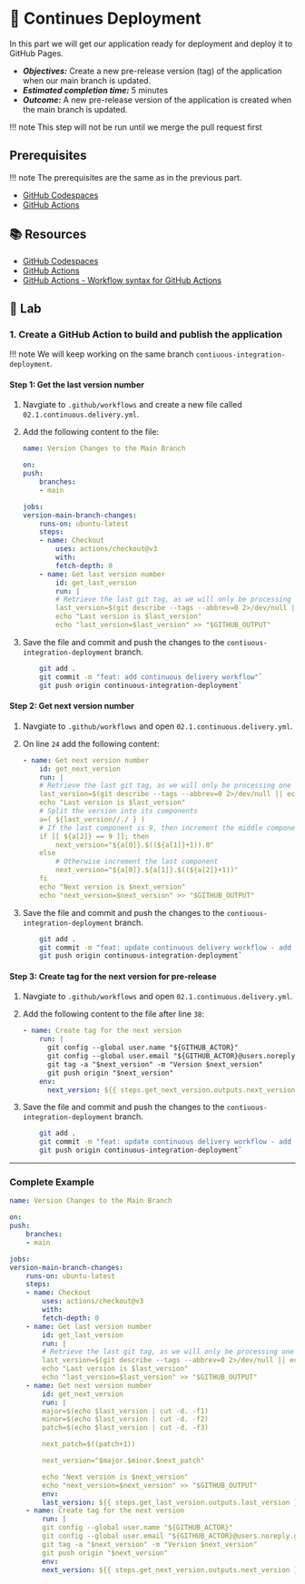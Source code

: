 # :test_tube: Continues Deployment

In this part we will get our application ready for deployment and deploy it to GitHub Pages.

- _**Objectives:**_ Create a new pre-release version (tag) of the application when our main branch is updated.
- _**Estimated completion time:**_ 5 minutes
- _**Outcome:**_ A new pre-release version of the application is created when the main branch is updated.

!!! note
    This step will not be run until we merge the pull request first

## Prerequisites

!!! note
    The prerequisites are the same as in the previous part.

- [GitHub Codespaces](https://docs.github.com/en/codespaces)
- [GitHub Actions](https://docs.github.com/en/actions)

## :books: Resources

- [GitHub Codespaces](https://docs.github.com/en/codespaces)
- [GitHub Actions](https://docs.github.com/en/actions)
- [GitHub Actions - Workflow syntax for GitHub Actions](https://docs.github.com/en/actions/reference/workflow-syntax-for-github-actions)

## :pencil: Lab

### 1. Create a GitHub Action to build and publish the application

!!! note
    We will keep working on the same branch `contiuous-integration-deployment`.

#### Step 1: Get the last version number

1. Navgiate to `.github/workflows` and create a new file called `02.1.continuous.delivery.yml`.
2. Add the following content to the file:

    ```yml
    name: Version Changes to the Main Branch

    on:
    push:
        branches:
        - main

    jobs:
    version-main-branch-changes:
        runs-on: ubuntu-latest
        steps:
        - name: Checkout
            uses: actions/checkout@v3
            with:
            fetch-depth: 0
        - name: Get last version number
            id: get_last_version
            run: |
            # Retrieve the last git tag, as we will only be processing one delivery line.
            last_version=$(git describe --tags --abbrev=0 2>/dev/null || echo "0.0.0")
            echo "Last version is $last_version"
            echo "last_version=$last_version" >> "$GITHUB_OUTPUT"
    ```

3. Save the file and commit and push the changes to the `contiuous-integration-deployment` branch.

    ```bash
        git add .
        git commit -m "feat: add continuous delivery workflow"`
        git push origin continuous-integration-deployment`
    ``````

#### Step 2: Get next version number

1. Navgiate to `.github/workflows` and open `02.1.continuous.delivery.yml`.
2. On line `24` add the following content:

    ```yml
    - name: Get next version number
        id: get_next_version
        run: |
        # Retrieve the last git tag, as we will only be processing one delivery line.
        last_version=$(git describe --tags --abbrev=0 2>/dev/null || echo "0.0.0")
        echo "Last version is $last_version"
        # Split the version into its components
        a=( ${last_version//./ } )
        # If the last component is 9, then increment the middle component and reset the last component to 0
        if [[ ${a[2]} == 9 ]]; then
            next_version="${a[0]}.$((${a[1]}+1)).0"
        else
            # Otherwise increment the last component
            next_version="${a[0]}.${a[1]}.$((${a[2]}+1))"
        fi
        echo "Next version is $next_version"
        echo "next_version=$next_version" >> "$GITHUB_OUTPUT"
    ```

3. Save the file and commit and push the changes to the `contiuous-integration-deployment` branch.

    ```bash
        git add .
        git commit -m "feat: update continuous delivery workflow - add next version number step"`
        git push origin continuous-integration-deployment`
    ``````

#### Step 3: Create tag for the next version for pre-release

1. Navgiate to `.github/workflows` and open `02.1.continuous.delivery.yml`.
2. Add the following content to the file after line `38`:

    ```yml
    - name: Create tag for the next version
        run: |
          git config --global user.name "${GITHUB_ACTOR}"
          git config --global user.email "${GITHUB_ACTOR}@users.noreply.github.com"
          git tag -a "$next_version" -m "Version $next_version"
          git push origin "$next_version"
        env:
          next_version: ${{ steps.get_next_version.outputs.next_version }}-pre-release
    ```

3. Save the file and commit and push the changes to the `contiuous-integration-deployment` branch.

    ```bash
        git add .
        git commit -m "feat: update continuous delivery workflow - add create tag step"`
        git push origin continuous-integration-deployment`
    ```

---

### Complete Example

```yml
name: Version Changes to the Main Branch

on:
push:
    branches:
    - main

jobs:
version-main-branch-changes:
    runs-on: ubuntu-latest
    steps:
    - name: Checkout
        uses: actions/checkout@v3
        with:
        fetch-depth: 0
    - name: Get last version number
        id: get_last_version
        run: |
        # Retrieve the last git tag, as we will only be processing one delivery line.
        last_version=$(git describe --tags --abbrev=0 2>/dev/null || echo "0.0.0")
        echo "Last version is $last_version"
        echo "last_version=$last_version" >> "$GITHUB_OUTPUT"
    - name: Get next version number
        id: get_next_version
        run: |
        major=$(echo $last_version | cut -d. -f1)
        minor=$(echo $last_version | cut -d. -f2)
        patch=$(echo $last_version | cut -d. -f3)

        next_patch=$((patch+1))

        next_version="$major.$minor.$next_patch"

        echo "Next version is $next_version"
        echo "next_version=$next_version" >> "$GITHUB_OUTPUT"
        env:
        last_version: ${{ steps.get_last_version.outputs.last_version }}
    - name: Create tag for the next version
        run: |
        git config --global user.name "${GITHUB_ACTOR}"
        git config --global user.email "${GITHUB_ACTOR}@users.noreply.github.com"
        git tag -a "$next_version" -m "Version $next_version"
        git push origin "$next_version"
        env:
        next_version: ${{ steps.get_next_version.outputs.next_version }}-pre-release
```
